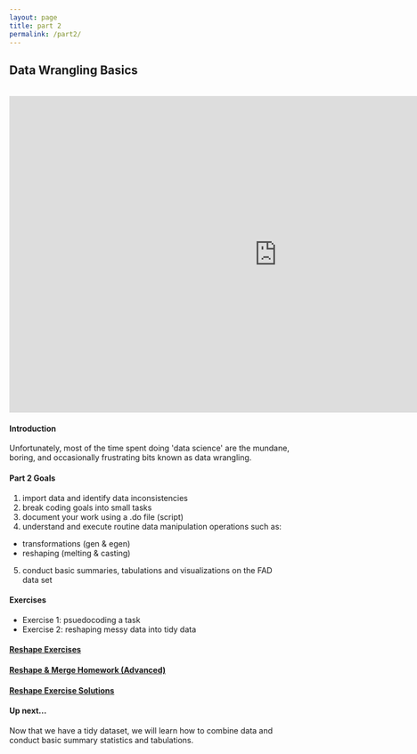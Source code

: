 ```yaml
---
layout: page
title: part 2
permalink: /part2/
---
```


## Data Wrangling Basics
<br>
<iframe src="https://docs.google.com/a/usaid.gov/presentation/d/17af5Jc14as47f7RVzrgeM542rObf6izSYf6EemfI7DE/embed?start=false&loop=false&delayms=3000" frameborder="0" width="960" height="569" allowfullscreen="true" mozallowfullscreen="true" webkitallowfullscreen="true"></iframe>
<br>



#### Introduction    
Unfortunately, most of the time spent doing 'data science' are the mundane, boring, and occasionally frustrating bits known as data wrangling.  


####  Part 2 Goals    

1. import data and identify data inconsistencies
2. break coding goals into small tasks
3. document your work using a .do file (script)
4. understand and execute routine data manipulation operations such as:  
- transformations (gen & egen)
- reshaping (melting & casting)
5. conduct basic summaries, tabulations and visualizations on the FAD data set

#### Exercises   
- Exercise 1: psuedocoding a task 
- Exercise 2: reshaping messy data into tidy data  



#### [Reshape Exercises](https://github.com/GeoCenter/StataTraining/blob/master/Day2/DoFiles/Reshape_Homework.do)  



#### [Reshape & Merge Homework (Advanced)](https://github.com/GeoCenter/StataTraining/blob/master/Day2/DoFiles/Homework.do)  



#### [Reshape Exercise Solutions](https://github.com/GeoCenter/StataTraining/blob/master/Day2/DoFiles/Reshape_exercises_lauraAnswers.do)  



#### Up next...
Now that we have a tidy dataset, we will learn how to combine data and conduct basic summary statistics and tabulations.